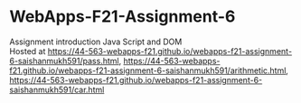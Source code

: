 # WebApps-F21-Assignment-6
Assignment introduction Java Script and DOM <br>
Hosted at https://44-563-webapps-f21.github.io/webapps-f21-assignment-6-saishanmukh591/pass.html, 
https://44-563-webapps-f21.github.io/webapps-f21-assignment-6-saishanmukh591/arithmetic.html,
https://44-563-webapps-f21.github.io/webapps-f21-assignment-6-saishanmukh591/car.html
